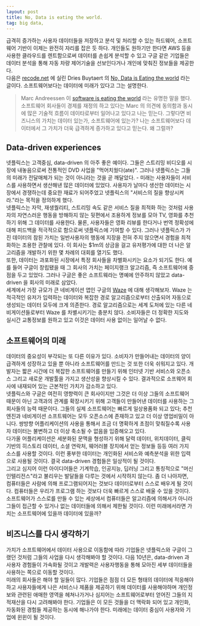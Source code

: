 ```yaml
---
layout: post
title: No, Data is eating the world.
tag: big data, 
---
```

급격히 증가하는 사용자 데이터들을 저장하고 분석 및 처리할 수 있는 하드웨어, 소프트웨어 기반이 이제는 완전히 자리를 잡은 듯 하다. 개인들도 원하기만 한다면 AWS 등을 사용한 클라우드를 렌트함으로써 데이터를 손쉽게 분석할 수 있고 구글 같은 기업들은 데이터 분석을 통해 자동 차량 제어기술을 선보인다거나 개인에 맞춰진 정보들을 제공한다.  
다음은 [recode.net](http://recode.net) 에 실린 Dries Buytaert 의 [No, Data is Eating the world](http://recode.net/2015/01/07/no-data-is-eating-the-world/) 라는 글이다. 소프트웨어보다는 데이터에 미래가 있다고 그는 설명한다.  
  


>Marc Andreessen 이 [software is eating the world](http://www.wsj.com/articles/SB10001424053111903480904576512250915629460) 라는 유명한 말을 했다. 소프트웨어 회사들이 경제를 재정의 하고 있다는 Marc 의 의견에 동의함과 동시에 많은 기술적 흐름이 데이타로부터 일어나고 있다고 나는 믿는다. 그렇다면 비즈니스의 가치는 데이터 있는가, 소프트웨어에 있는가? 나는 소프트웨어보다 데이터에서 그 가치가 더욱 급격하게 증가하고 있다고 믿는다. 왜 그럴까?
## Data-driven experiences
넷플릭스는 고객중심, data-driven 의 아주 좋은 예이다. 그들은 스트리밍 비디오를 시장에 내놓음으로써 전통적인 DVD 사업을 "먹어치웠다(ate)". 그러나 넷플릭스는 그들의 미래가 전달매체가 되는 것이 아니라는 것을 곧 깨달았다. - 미래는 사용자들이 서비스를 사용하면서 생산해낸 많은 데이터에 있었다.  사용자가 날마다 생산한 데이터는 시장에서 경쟁하는데 중요한 재료가 되어주었고 넷플릭스의 "서비스의 질을 향상시켜라."라는 목적을 정의하게 했다.  
넷플릭스는 자막, 재생퀄리티, 스트리밍 속도 같은 서비스 질을 최적화 하는 것처럼 사용자의 자연스러운 행동을 방해하지 않는 뒷편에서 조용하게 정보를 모아 TV, 영화를 추천하기 위해 그 데이터를 사용한다. 물론, 사용자들은 영화 리뷰를 한다거나 번역 정확성에 대해 피드백을 적극적으로 함으로써 넷플릭스에 기여할 수 있다. 그러나 넷플릭스가 가진 데이터의 참된 가치는 일반사용자의 행동에 지장을 전혀 주지 않으면서 경험을 최적화하는 조용한 관찰에 있다. 이 회사는 $1m의 상금을 걸고 유저평가에 대한 더 나은 알고리즘을 개발하기 위한 몇 차례의 대회를 열기도 했다.  
또한, 데이터는 과포화된 시장에서 특정 회사들을 차별화시키는 요소가 되기도 한다. 예를 들어 구글이 창립됐을 때 그 회사의 가치는 페이지랭크 알고리즘, 즉 소프트웨어에 중점을 두고 있었다. 그러나 구글은 좋은 소프트웨라는 명예에 안주하지 않았고 data-driven 을 회사의 미래로 삼았다.  
세계에서 가장 규모가 큰 네비게이션 앱인 구글의 [Waze](https://www.waze.com/) 에 대해 생각해보자. Waze 는 적극적인 유저가 입력하는 데이터와 복잡한 경로 알고리즘으로부터 산출되어 자동으로 생성되는 데이터 모두에 크게 의존한다. 경로 알고리즘으로는 세계 도처에 있는 다른 네비게이션들로부터 Waze 를 차별시키기는 충분치 않다. 소비자들은 더 정확한 지도와 실시간 교통정보를 원하고 있고 이것은 데이터 사용 없이는 일어날 수 없다.  
## 소프트웨어의 미래  
데이터의 중요성이 부각되는 또 다른 이유가 있다. 소비자가 만들어내는 데이터의 양이 급격하게 성장하고 있을 뿐 아니라 소프트웨어를 만드는 것 또한 더욱 쉬워지고 있다. 개발자는 짧은 시간에 더 복잡한 소프트웨어를 만들기 위해 인터넷 기반 서비스와 오픈소스 그리고 새로운 개발툴을 가지고 생산성을 향상시킬 수 있다. 결과적으로 소프웨어 회사에 내재되어 있는 근본적인 가치가 감소하고 있다.  
넷플릭스와 구글은 여전히 영향력이 큰 회사이지만 그것은 더 이상 그들의 소프트웨어 때문이 아닌 고객과의 관계를 확장시키기 위해 고객들이 만들어낸 데이터를 사용하는 그 회사들의 능력 때문이다. 그들의 실제 소프트웨어는 빠르게 일상용품화 되고 있다; 추천엔진과 네비게이션 소프트웨어는 모두 오픈소스에 존재하고 있고 더 이상 영업비밀이 아니다. 쌍방향 어플리케이션의 사용을 통해서 조금 더 명확하게 초점이 맞춰질수록 사용자 데이터는 불변하고 더 이상 축소될 수 없음을 입증해오고 있다.  
다가올 어플리케이션은 세분화된 문맥을 형성하기 위해  달력 데이터, 위치데이터, 클릭기반의 히스토리 데이터, 소셜 연락처, 웨어러블 장치에서 얻는 정보들 등등 여러 가지 소스를 사용할 것이다. 이런 풍부한 데이터는 개인화된 서비스와 예측분석을 위한 입력으로 사용될 것이다. 결국 data-driven 경험들은 일상적이 될 것이다.  
그리고 심지어 이런 아이디어들은 기계학습, 인공지능, 딥러닝 그리고 통칭적으로 "머신 인텔리전스"라고 불리우는 발달들을 다루는 것에서 시작하지 않는다. 좀 더 나아자면, 컴퓨터들은 사람에 의해 프로그램되어지는 것보다 데이터로부터 스스로 배우게 될 것이다. 컴퓨터들은 우리가 프로그램 하는 것보다 더욱 빠르게 스스로 배울 수 있을 것이다. 소프트웨어가 스스로를 만들 수 있는 세상에서 컴퓨터들은 알고리즘에 의해서가 아니라 그들이 접근할 수 있거나 없는 데이터들에 의해서 제한될 것이다. 이런 미래에서라면 가치는 소프트웨어에 있을까 데이터에 있을까?  
## 비즈니스를 다시 생각하기  
가치가 소프트웨어에서 데이터 사용으로 이동함에 따라 기업들은 넷플릭스와 구글이 그랬던 것처럼 그들의 사업을 다시 생각해봐야 할 것이다. 다음 10년은, data-driven 과 사용자 경험들이 가속화될 것이고 개발력은 사용자행동을 통해 모아진 세부 데이터들을 사용하는 쪽으로 이동할 것이다.  
미래의 회사들은 해야 할 일들이 많다. 기업들은 점점 더 모든 형태의 데이터에 적응해야 하고 사용자들에게 나은 서비스나 제품을 제공하기 위해 데이터를 사용해야하며 개인정보와 관련된 애매한 영역을 헤쳐나가거나 심지어는 소프트웨어로부터 얻어진 그들의 지적재산을 다시 고려해봐야 한다. 기업들은 이 모든 것들을 더 맥락화 되어 있고 개인화, 자동화된 경험들 제공하는 동시에 해나가야 한다. 미래에는 데이터 중심이 사용자와 기업에 윈윈이 될 것이다.  

